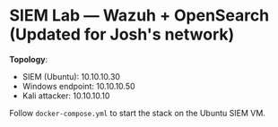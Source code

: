 # SIEM Lab — Wazuh + OpenSearch (Updated for Josh's network)

**Topology**:
- SIEM (Ubuntu): 10.10.10.30
- Windows endpoint: 10.10.10.50
- Kali attacker: 10.10.10.10

Follow `docker-compose.yml` to start the stack on the Ubuntu SIEM VM.
